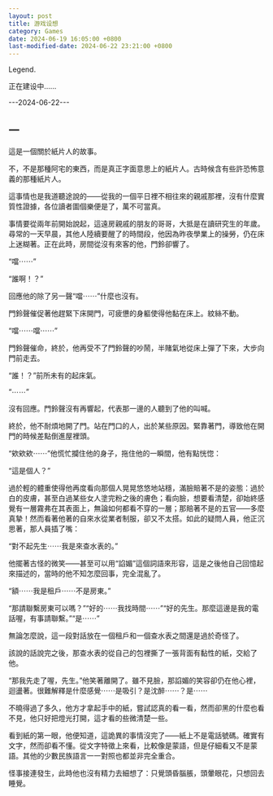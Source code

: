 ```yaml
---
layout: post
title: 游戏设想
category: Games
date: 2024-06-19 16:05:00 +0800
last-modified-date: 2024-06-22 23:21:00 +0800
---
```

<style>
    article{
        text-indent: 3rem;
    }
</style>

Legend. 

正在建设中……

---2024-06-22---

一
----
這是一個關於紙片人的故事。

不，不是那種阿宅的東西，而是真正字面意思上的紙片人。古時候含有些許恐怖意義的那種紙片人。

這事情也是我道聽途說的——從我的一個平日裡不相往來的親戚那裡，沒有什麼實質性證據，各位讀者圖個樂便是了，萬不可當真。

事情要從兩年前開始說起，這遠房親戚的朋友的哥哥，大抵是在讀研究生的年歲。尋常的一天早晨，其他人陸續要醒了的時間段，他因為昨夜學業上的操勞，仍在床上迷糊著。正在此時，房間從沒有來客的他，門鈴卻響了。

“噹⋯⋯”

“誰啊！？”

回應他的除了另一聲“噹⋯⋯”什麼也沒有。

門鈴聲催促著他趕緊下床開門，可疲憊的身軀使得他黏在床上。紋絲不動。

“噹⋯⋯噹⋯⋯”

門鈴聲催命，終於，他再受不了門鈴聲的吵鬧，半賭氣地從床上彈了下來，大步向門前走去。

“誰！？”前所未有的起床氣。

“⋯⋯”

沒有回應。門鈴聲沒有再響起，代表那一邊的人聽到了他的叫喊。

終於，他不耐煩地開了門。站在門口的人，出於某些原因。緊靠著門，導致他在開門的時候差點倒進屋裡頭。

“欸欸欸⋯⋯”他慌忙攔住他的身子，拖住他的一瞬間，他有點恍惚：

“這是個人？”

過於輕的體重使得他再度看向那個人晃晃悠悠地站穩，滿臉賠著不是的姿態：過於白的皮膚，甚至白過某些女人塗完粉之後的膚色；看向臉，想要看清楚，卻始終感覺有一層霧弗在其表面上，無論如何都看不穿的一層；那賠著不是的五官——多麼真摯！然而看著他著的自來水從業者制服，卻又不太搭。如此的疑問人員，他正沉思著，那人員插了嘴：

“對不起先生⋯⋯我是來查水表的。”

他擺著古怪的微笑——甚至可以用“諂媚”這個詞語來形容，這是之後他自己回憶起來描述的，當時的他不知怎麼回事，完全混亂了。

“額⋯⋯我是租戶⋯⋯不是房東。”

“那請聯繫房東可以嗎？”“好的⋯⋯我找時間⋯⋯”“好的先生。那麼這邊是我的電話喔，有事請聯繫。”“是⋯⋯”

無論怎麼說，這一段對話放在一個租戶和一個查水表之間還是過於奇怪了。

該說的話說完之後，那查水表的從自己的包裡撕了一張背面有黏性的紙，交給了他。

“那我先走了喔，先生。”他笑著離開了。雖不見臉，那諂媚的笑容卻仍在他心裡，迴盪著。很難解釋是什麼感覺⋯⋯是吸引？是沈醉⋯⋯？是⋯⋯

不曉得過了多久，他方才拿起手中的紙，嘗試認真的看一看，然而卻黑的什麼也看不見，他只好把燈光打開，這才看的些微清楚一些。

看到紙的第一眼，他便知道，這詭異的事情沒完了——紙上不是電話號碼。確實有文字，然而卻看不懂。從文字特徵上來看，比較像是蒙語，但是仔細看又不是蒙語。其他的少數民族語言一一對照也都並非完全重合。

怪事接連發生，此時他也沒有精力去細想了：只覺頭昏腦脹，頭暈眼花，只想回去睡覺。